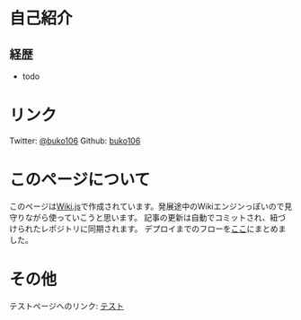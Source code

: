 <!-- TITLE: buko106's wiki -->
<!-- SUBTITLE: buko106's wiki へようこそ -->

# 自己紹介
## 経歴
* todo

# リンク
Twitter: [@buko106](https://twitter.com/buko106)
Github: [buko106](https://github.com/buko106/)

# このページについて
このページは[Wiki.js](https://wiki.js.org/)で作成されています。発展途中のWikiエンジンっぽいので見守りながら使っていこうと思います。
記事の更新は自動でコミットされ、紐づけられたレポジトリ[](https://github.com/buko106/buko106-wiki-js)に同期されます。
デプロイまでのフローを[ここ](vps/setup)にまとめました。

# その他
テストページへのリンク: [テスト](testing)